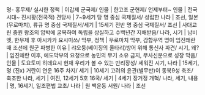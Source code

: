 명- 홍무제/ 실시한 정책		| 이갑제
군국제/ 인물		| 한고조
군현제/ 언제부터~ 인물		| 전국시대~ 진시황(전국적)
견당사		| 7~9세기 당
명 중심 국제질서/ 성립한 나라		| 조선, 일본(무로마치), 류큐
명 중심 국제질서/ ​세기		| 15세기 전반
명 중심 국제질서/ ​조선		| 사대교린
중원 왕조의 압박에 굴복하여 독립을 상실하고 수백년간 지배받음/ 나라, 시기		| 남비엣, 한무제 후
아시카카 요시미쓰/ 막부, 정책		| 무로마치 막부, 감합무역
명이 임진왜란 때 조선에 원군 파병한 이유		| 랴오둥(베이징의 울타리)방어 위해
통신사 파견/ 시기, 왜?		| 임진왜란 이후, 에도막부의 요청으로
농민의 무기 소유 금지, 무사신분으로 성장 막음/ 인물		| 도요토미 히데요시
현재 우리가 볼 수 있는 만리장성/ 세워진 시기, 나라		| 15세기, 명 (진x)
거란이 연운 16주 차지/ 세기		| 10세기
고려의 윤관(별무반)이 동북9성 축조/ 축조한 나라, 세기		| 여진, 12세기
5호 16국/ 세기		| 4세기
장거정 개혁/ 나라, 세기, 내용		| 명, 16세기, 일조편법
교초/ 나라		| 원
백운동 서원/ 나라		| 조선
